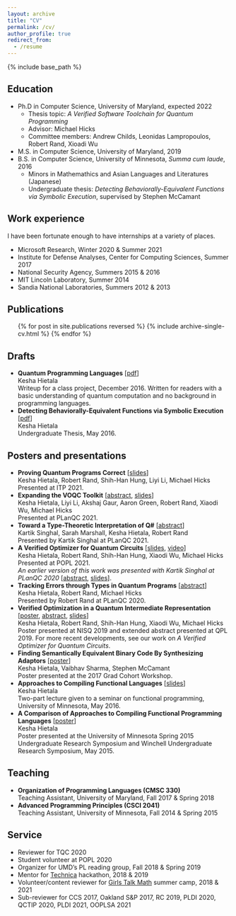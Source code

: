 ```yaml
---
layout: archive
title: "CV"
permalink: /cv/
author_profile: true
redirect_from:
  - /resume
---
```


{% include base_path %}

## Education
* Ph.D in Computer Science, University of Maryland, expected 2022
  * Thesis topic: *A Verified Software Toolchain for Quantum Programming*
  * Advisor: Michael Hicks
  * Committee members: Andrew Childs, Leonidas Lampropoulos, Robert Rand, Xioadi Wu
* M.S. in Computer Science, University of Maryland, 2019
* B.S. in Computer Science, University of Minnesota, *Summa cum laude*, 2016
  * Minors in Mathemathics and Asian Languages and Literatures (Japanese)
  * Undergraduate thesis: *Detecting Behaviorally-Equivalent Functions via Symbolic Execution*, supervised by Stephen McCamant

## Work experience
I have been fortunate enough to have internships at a variety of places. 
* Microsoft Research, Winter 2020 & Summer 2021
* Institute for Defense Analyses, Center for Computing Sciences, Summer 2017
* National Security Agency, Summers 2015 & 2016
* MIT Lincoln Laboratory, Summer 2014
* Sandia National Laboratories, Summers 2012 & 2013

## Publications
  <ul>{% for post in site.publications reversed %}
    {% include archive-single-cv.html %}
  {% endfor %}</ul>
  
## Drafts
* **Quantum Programming Languages** [[pdf](../files/quantum-pl-survey.pdf)]  
  Kesha Hietala  
  Writeup for a class project, December 2016. Written for readers with a basic understanding of quantum computation and no background in programming languages.
* **Detecting Behaviorally-Equivalent Functions via Symbolic Execution** [[pdf](../files/KHH-undergrad-thesis.pdf)]  
  Kesha Hietala  
  Undergraduate Thesis, May 2016.
  
## Posters and presentations
* **Proving Quantum Programs Correct** [[slides](../files/SQIR-ITP-2021.pdf)]  
  Kesha Hietala, Robert Rand, Shih-Han Hung, Liyi Li, Michael Hicks  
  Presented at ITP 2021.  
* **Expanding the VOQC Toolkit** [[abstract](../files/voqc-planqc-2021.pdf), [slides](../files/VOQC-PLanQC-2021-slides.pdf)]  
  Kesha Hietala, Liyi Li, Akshaj Gaur, Aaron Green, Robert Rand, Xiaodi Wu, Michael Hicks  
  Presented at PLanQC 2021.
* **Toward a Type-Theoretic Interpretation of Q#** [[abstract](../files/lambda-qsharp-planqc.pdf)]  
  Kartik Singhal, Sarah Marshall, Kesha Hietala, Robert Rand  
  Presented by Kartik Singhal at PLanQC 2021.
* **A Verified Optimizer for Quantum Circuits** [[slides](../files/voqc-popl-slides.pdf), [video](https://app.clowdr.org/conference/popl2021/item/f2ed20e6-65a3-4b1e-bc2e-4241a3452269)]  
  Kesha Hietala, Robert Rand, Shih-Han Hung, Xiaodi Wu, Michael Hicks  
  Presented at POPL 2021.  
  *An earlier version of this work was presented with Kartik Singhal at PLanQC 2020* [[abstract](../files/voqc-planqc-abstract.pdf), [slides](../files/voqc-planqc-slides.pdf)].
* **Tracking Errors through Types in Quantum Programs** [[abstract](../files/tracking-errors-abstract.pdf)]  
  Kesha Hietala, Robert Rand, Michael Hicks  
  Presented by Robert Rand at PLanQC 2020.
* **Verified Optimization in a Quantum Intermediate Representation** [[poster](../files/NISQ-SQIRE-poster.pdf), [abstract](../files/qpl-2019-abstract.pdf), [slides](../files/qpl-2019-slides.pdf)]  
  Kesha Hietala, Robert Rand, Shih-Han Hung, Xiaodi Wu, Michael Hicks  
  Poster presented at NISQ 2019 and extended abstract presented at QPL 2019. For more recent developments, see our work on *A Verified Optimizer for Quantum Circuits*.
* **Finding Semantically Equivalent Binary Code By Synthesizing Adaptors** [[poster](../files/adaptor-synth-poster.pdf)]  
  Kesha Hietala, Vaibhav Sharma, Stephen McCamant  
  Poster presented at the 2017 Grad Cohort Workshop.
* **Approaches to Compiling Functional Languages** [[slides](../files/CAM-notes.pdf)]  
  Kesha Hietala  
  Two-part lecture given to a seminar on functional programming, University of Minnesota, May 2016.
* **A Comparison of Approaches to Compiling Functional Programming Languages** [[poster](../files/compiling-functional-languages-poster.pdf)]  
  Kesha Hietala  
  Poster presented at the University of Minnesota Spring 2015 Undergraduate Research Symposium and Winchell Undergraduate Research Symposium, May 2015.
  
## Teaching
* **Organization of Programming Languages (CMSC 330)**  
Teaching Assistant, University of Maryland, Fall 2017 & Spring 2018
* **Advanced Programming Principles (CSCI 2041)**  
Teaching Assistant, University of Minnesota, Fall 2014 & Spring 2015

## Service
* Reviewer for TQC 2020
* Student volunteer at POPL 2020
* Organizer for UMD’s PL reading group, Fall 2018 & Spring 2019
* Mentor for [Technica](https://gotechnica.org/) hackathon, 2018 & 2019
* Volunteer/content reviewer for [Girls Talk Math](http://gtm.math.umd.edu/) summer camp, 2018 & 2021
* Sub-reviewer for CCS 2017, Oakland S&P 2017, RC 2019, PLDI 2020, QCTIP 2020, PLDI 2021, OOPLSA 2021

